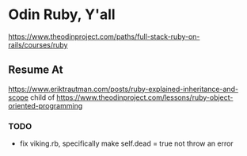# Odin Ruby, Y'all

https://www.theodinproject.com/paths/full-stack-ruby-on-rails/courses/ruby

## Resume At
https://www.eriktrautman.com/posts/ruby-explained-inheritance-and-scope 
    child of https://www.theodinproject.com/lessons/ruby-object-oriented-programming 

### TODO

* fix viking.rb, specifically make self.dead = true not throw an error